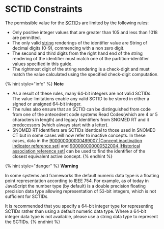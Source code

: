 # SCTID Constraints

The permissible value for the [SCTID](../appendices/appendix-b.-specification-reference-information/s/sctid-data-type.md)s are limited by the following rules:

* Only positive integer values that are greater than 105 and less than 1018 are permitted.
* The only valid [string](../appendices/appendix-b.-specification-reference-information/s/string-data-type.md) renderings of the identifier value are String of decimal digits (0-9), commencing with a non zero digit.
* The second and third digits from the right hand end of the string rendering of the identifier must match one of the partition-identifier values specified in this guide.
* The rightmost digit of the string rendering is a check-digit and must match the value calculated using the specified check-digit computation.

{% hint style="info" %}
**Note**

* As a result of these rules, many 64-bit integers are not valid SCTIDs. The value limitations enable any valid SCTID to be stored in either a signed or unsigned 64-bit integer.
* The rules also ensure that an  SCTID can be distinguished from code from one of the antecedent code systems Read Codes(which are 4 or 5 characters in length) and legacy Identifiers from SNOMED RT and it predecessors (which always start with a letter).
* SNOMED RT identifiers are SCTIDs identical to those used in SNOMED CT but in some cases will now refer to inactive concepts. In these cases, data in the [900000000000489007 |Concept inactivation indicator reference set|](http://snomed.info/id/900000000000489007) and [900000000000522004 |Historical association reference set|](http://snomed.info/id/900000000000522004) can be used to find the identifier of the closest equivalent active concept.
{% endhint %}

{% hint style="danger" %}
**Warning**

In some systems and frameworks the default numeric data type is a floating point representation according to IEEE 754. For example, as of today in JavaScript the number type (by default) is a double precision floating precision data type allowing representation of 53-bit integers, which is not sufficient for SCTIDs.

It is recommended that you specify a 64-bit integer type for representing SCTIDs rather than using a default numeric data type. Where a 64-bit integer data type is not available, please use a string data type to represent the SCTIDs.
{% endhint %}
